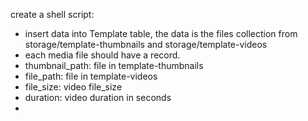 create a shell script:

- insert data into Template table, the data is the files collection from storage/template-thumbnails and storage/template-videos
- each media file should have a record.
- thumbnail_path: file in template-thumbnails
- file_path: file in template-videos
- file_size: video file_size
- duration: video duration in seconds
- 